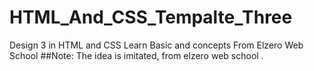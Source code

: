 # HTML_And_CSS_Tempalte_Three
Design 3 in HTML and CSS Learn Basic and concepts From Elzero Web School
##Note:
The idea is imitated, from elzero web school .
